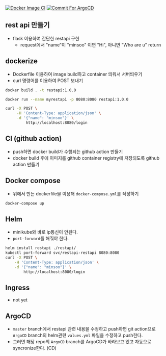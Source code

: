[![Docker Image CI](https://github.com/minsoo9506/mrx-on-boarding/actions/workflows/docker-image.yml/badge.svg?branch=master)](https://github.com/minsoo9506/mrx-on-boarding/actions/workflows/docker-image.yml) [![Commit For ArgoCD](https://github.com/minsoo9506/mrx-on-boarding/actions/workflows/argocd.yml/badge.svg)](https://github.com/minsoo9506/mrx-on-boarding/actions/workflows/argocd.yml)

## rest api 만들기
- flask 이용하여 간단한 restapi 구현
    - request에서 "name"이 "minsoo" 이면 "Hi", 아니면 "Who are u" return

## dockerize
- Dockerfile 이용하여 image build하고 container 띄워서 서버띄우기
- curl 명령어를 이용하여 POST 보내기

```bash
docker build . -t restapi:1.0.0

docker run --name myrestapi -p 8080:8080 restapi:1.0.0

curl -X POST \
     -H 'Content-Type: application/json' \
     -d '{"name": "minsoo"}' \
         http://localhost:8080/login
```

## CI (github action)
- push하면 docker build가 수행되는 github action 만들기
- docker build 후에 이미지를 github container registry에 저장되도록 github action 만들기

## Docker compose
- 위에서 만든 dockerfile을 이용해 `docker-compose.yml`를 작성하기

```bash
docker-compose up
```

## Helm
- minikube와 바로 ip통신이 안된다.
- `port-forward`를 해줘야 한다.
```bash
helm install restapi ./restapi/
kubectl port-forward svc/restapi-restapi 8080:8080
curl -X POST \
    -H 'Content-Type: application/json' \
    -d '{"name": "minsoo"}' \
        http://localhost:8080/login
```

## Ingress
- not yet

## ArgoCD
- `master` branch에서 restapi 관련 내용을 수정하고 push하면 git action으로 `ArgoCD` branch의 helm관련 `values.yml` 파일을 수정하고 push한다.
- 그러면 해당 repo의 `ArgoCD` branch를 ArgoCD가 바라보고 있고 자동으로 syncronize한다. (CD)
